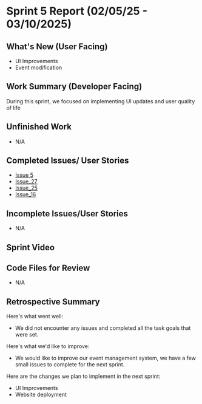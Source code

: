 # Sprint 5 Report (02/05/25 - 03/10/2025)

## What's New (User Facing)
* UI Improvements
* Event modification

## Work Summary (Developer Facing)
During this sprint, we focused on implementing UI updates and user quality of life

## Unfinished Work
- N/A

## Completed Issues/ User Stories
* [Issue 5](https://github.com/mmanning95/ACME26WCV-Cpts421/issues/5)
* [Issue_27](https://github.com/mmanning95/ACME26WCV-Cpts421/issues/27)
* [Issue_25](https://github.com/mmanning95/ACME26WCV-Cpts421/issues/25)
* [Issue_16](https://github.com/mmanning95/ACME26WCV-Cpts421/issues/16)

 ## Incomplete Issues/User Stories
- N/A

## Sprint Video

## Code Files for Review
- N/A

## Retrospective Summary
Here's what went well:
* We did not encounter any issues and completed all the task goals that were set.
 
Here's what we'd like to improve:
* We would like to improve our event management system, we have a few small issues to complete for the next sprint.
  
Here are the changes we plan to implement in the next sprint:
* UI Improvements
* Website deployment

